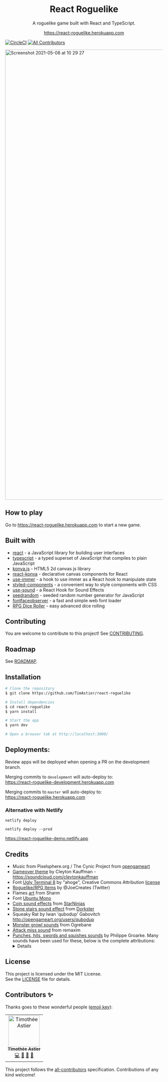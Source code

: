 <div align="center">
<h1>React Roguelike</h1>

<p>A roguelike game built with React and TypeScript.</p>
<p><a href="https://react-roguelike.herokuapp.com/">https://react-roguelike.herokuapp.com</a><p/>
</div>

[![CircleCI](https://circleci.com/gh/TimAstier/react-roguelike.svg?style=svg)](https://circleci.com/gh/TimAstier/react-roguelike) [![All Contributors](https://img.shields.io/badge/all_contributors-1-orange.svg?style=flat-square)](#contributors)

<img width="1440" alt="Screenshot 2021-05-08 at 10 29 27" src="https://user-images.githubusercontent.com/8555097/117532703-1c2ec500-afe9-11eb-94df-67ff6689188e.png">

## How to play

Go to https://react-roguelike.herokuapp.com to start a new game.

## Built with

- [react](https://reactjs.org/) - a JavaScript library for building user interfaces
- [typescript](https://www.typescriptlang.org/) - a typed superset of JavaScript that compiles to plain JavaScript
- [konva.js](https://konvajs.org/) - HTML5 2d canvas js library
- [react-konva](https://konvajs.org/docs/react/Intro.html) - declarative canvas components for React
- [use-immer](https://github.com/immerjs/use-immer) - a hook to use immer as a React hook to manipulate state
- [styled-components](https://www.styled-components.com/) - a convenient way to style components with CSS
- [use-sound](https://github.com/joshwcomeau/use-sound) - a React Hook for Sound Effects
- [seedrandom](https://github.com/davidbau/seedrandom) - seeded random number generator for JavaScript
- [fontfaceobserver](https://github.com/bramstein/fontfaceobserver) - a fast and simple web font loader
- [RPG Dice Roller](https://greenimp.github.io/rpg-dice-roller/) - easy advanced dice rolling

## Contributing

You are welcome to contribute to this project! See [CONTRIBUTING](./CONTRIBUTING.md).

## Roadmap

See [ROADMAP](ROADMAP.md).

## Installation

```sh
# Clone the repository
$ git clone https://github.com/TimAstier/react-roguelike

# Install dependencies
$ cd react-roguelike
$ yarn install

# Start the app
$ yarn dev

# Open a browser tab at http://localhost:3000/
```

## Deployments:

Review apps will be deployed when opening a PR on the development branch.

Merging commits to `development` will auto-deploy to:  
https://react-roguelike-development.herokuapp.com

Merging commits to `master` will auto-deploy to:  
https://react-roguelike.herokuapp.com

### Alternative with Netlify

```
netlify deploy
```

```
netlify deploy --prod
```

https://react-roguelike-demo.netlify.app

## Credits

- Music from Pixelsphere.org / The Cynic Project from [opengameart](https://opengameart.org/content/crystal-cave-song18)
- [Gameover theme](https://opengameart.org/content/game-over-theme) by Cleyton Kauffman - https://soundcloud.com/cleytonkauffman
- Font [Ugly Terminal 8](https://fontstruct.com/fontstructions/show/915284) by "ahoge", Creative Commons Attribution [license](http://creativecommons.org/licenses/by/3.0/)
- [Roguelike/RPG Items](https://opengameart.org/content/roguelikerpg-items) by @JoeCreates (Twitter)
- Flames [art](https://opengameart.org/content/lpc-flames) from Sharm
- Font [Ubuntu Mono](https://fonts.google.com/specimen/Ubuntu+Mono)
- [Coin sound effects](https://opengameart.org/content/12-coin-sound-effects) from [StarNinjas](https://opengameart.org/users/starninjas)
- [Stone stairs sound effect](https://opengameart.org/content/stone-stair-steps) from [Dorkster](https://opengameart.org/users/dorkster)
- Squeaky Rat by Iwan 'qubodup' Gabovitch http://opengameart.org/users/qubodup
- [Monster growl sounds](https://opengameart.org/content/monster-sound-pack-volume-1) from Ogrebane
- [Attack miss sound](https://opengameart.org/content/3-melee-sounds) from remaxim
- [Punches, hits, swords and squishes sounds](https://opengameart.org/content/punches-hits-swords-and-squishes) by Philippe Groarke. Many sounds have been used for these, below is the complete attributions:
  <details>
  afterguard - unionsword 1865 (CC-BY 3.0  -- http://www.freesound.org/people/afterguard/sounds/44660/)
  benboncan - bang (CC-BY 3.0  -- http://www.freesound.org/people/Benboncan/sounds/63831/)
  black-snow - sword slice 23 (CC-BY 3.0  -- http://www.freesound.org/people/Black%20Snow/sounds/109432/)
  cgeffex - bang thunder (CC-BY 3.0  -- http://www.freesound.org/people/CGEffex/sounds/121566/)
  cgeffex - swishes (CC-BY 3.0  -- http://www.freesound.org/people/CGEffex/sounds/93081/)
  cinevid - breakingneck (CC0        -- http://www.freesound.org/people/cinevid/sounds/144159/)
  cosmicembers - cape swoosh (CC-BY 3.0  -- http://www.freesound.org/people/CosmicEmbers/sounds/161415/)
  cosmicembers - fast swing air woosh (CC-BY 3.0  -- http://www.freesound.org/people/CosmicEmbers/sounds/160756/)
  djahren - plastic bang (CC-BY 3.0  -- http://www.freesound.org/people/djahren/sounds/84803/)
  dobroide - 20061030 bang ms (CC-BY 3.0  -- http://www.freesound.org/people/dobroide/sounds/24633/)
  erdie - egg01 (CC-BY 3.0  -- http://www.freesound.org/people/Erdie/sounds/155873/)
  erdie - sword04 (CC-BY 3.0  -- http://www.freesound.org/people/Erdie/sounds/27858/)
  filipe chagas - lemon juicy squeeze fruit (CC0        -- http://www.freesound.org/people/Filipe%20Chagas/sounds/91915/)
  herbertboland - distantcrackcountryside (CC-BY 3.0  -- http://www.freesound.org/people/HerbertBoland/sounds/142020/)
  iedlabs - cruch eggshells medium (CC-BY 3.0  -- http://www.freesound.org/people/IEDlabs/sounds/82318/)
  jobro - sword pulled 2 (CC-BY 3.0  -- http://www.freesound.org/people/jobro/sounds/74832/)
  joelaudio - lettuce snap crunch long 002 (CC-BY 3.0  -- http://www.freesound.org/people/JoelAudio/sounds/135462/)
  jymdavis - mud squish take 2 (CC-BY 3.0  -- http://www.freesound.org/people/jymdavis/sounds/140478/)
  kibibu - sword_4 (CC0        -- http://www.freesound.org/people/kibibu/sounds/22428/)
  kleanthism - kleaudio_crackingbone2_msST (CC0        -- http://www.freesound.org/people/kleanthism/sounds/145363/)
  lolamadeus - watermelon squelch4 (CC0        -- http://www.freesound.org/people/lolamadeus/sounds/159669/)
  muses212 - stirring pasta batch1 bip (CC0        -- http://www.freesound.org/people/muses212/sounds/77251/)
  qat - sheath sword (CC0        -- http://www.freesound.org/people/Qat/sounds/107590/)
  qat - unsheath sword (CC0        -- http://www.freesound.org/people/Qat/sounds/107589/)
  qubodup - punching bag (CC0        -- http://www.freesound.org/people/qubodup/sounds/53985/)
  qubodup - swosh swoosh whoosh air sound free high quality (CC0        -- http://www.freesound.org/people/qubodup/sounds/60026/)
  qubodup - swosh sword swing  (CC0        -- http://www.freesound.org/people/qubodup/sounds/59992/)
  robkinsons - sworddraw (CC-BY 3.0  -- http://www.freesound.org/people/Robkinsons/sounds/103128/)
  slave2thelight - blood and gore fx performance 2 (CC-BY 3.0  -- http://www.freesound.org/people/Slave2theLight/sounds/157113/)
  snowflakes - whips01 (CC0        -- http://www.freesound.org/people/snowflakes/sounds/72192/)
  stereostereo - 05 broken hand foley (CC-BY 3.0  -- http://www.freesound.org/people/stereostereo/sounds/117342/)
  velvorn - punches (CC0        -- http://www.freesound.org/people/Velvorn/sounds/96486/)
  xenognosis - egg pulp (CC0        -- http://www.freesound.org/people/xenognosis/sounds/137254/)
  ztrees1 - punch (CC-BY 3.0  -- http://www.freesound.org/people/ztrees1/sounds/134934/)
</details>

## License

This project is licensed under the MIT License.  
See the [LICENSE](./LICENSE) file for details.

## Contributors ✨

Thanks goes to these wonderful people ([emoji key](https://allcontributors.org/docs/en/emoji-key)):

<!-- ALL-CONTRIBUTORS-LIST:START - Do not remove or modify this section -->
<!-- prettier-ignore -->
<table>
  <tr>
    <td align="center"><a href="https://github.com/TimAstier"><img src="https://avatars1.githubusercontent.com/u/8555097?v=4" width="100px;" alt="Timothée Astier"/><br /><sub><b>Timothée Astier</b></sub></a><br /><a href="https://github.com/TimAstier/react-rpg-game/commits?author=TimAstier" title="Code">💻</a> <a href="https://github.com/TimAstier/react-rpg-game/commits?author=TimAstier" title="Documentation">📖</a> <a href="#maintenance-TimAstier" title="Maintenance">🚧</a> <a href="#ideas-TimAstier" title="Ideas, Planning, & Feedback">🤔</a></td>
  </tr>
</table>

<!-- ALL-CONTRIBUTORS-LIST:END -->

This project follows the [all-contributors](https://github.com/all-contributors/all-contributors) specification. Contributions of any kind welcome!
